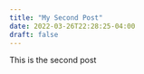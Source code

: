 ```yaml
---
title: "My Second Post"
date: 2022-03-26T22:28:25-04:00
draft: false
---
```


This is the second post
